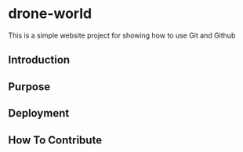# drone-world

This is a simple website project for showing how to use Git and Github

## Introduction

## Purpose

## Deployment

## How To Contribute
